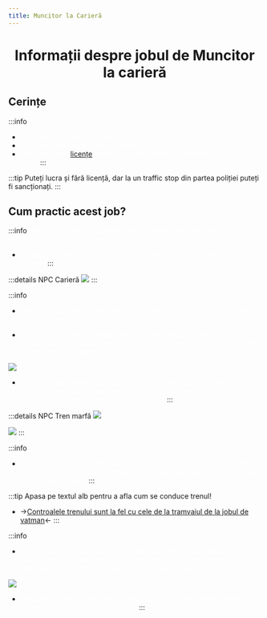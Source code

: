 ```yaml
---
title: Muncitor la Carieră
---
```


<script setup> 
    import KeyIcon from '../.vitepress/components/KeyIcon.vue'
</script>

# <center><span class="header-font">Informații despre jobul de Muncitor la carieră</span></center>

## <span class="title-font">Cerințe</span>

:::info
- <span style="color:white">Experiență de minim 550 ore.</span>
- <span style="color:white">Deținerea unui permis de conducere categoria CE.</span>
- <span style="color:white">Deținerea unei [licențe](/general/licente) de muncitor de carieră validă pentru a putea lucra legal. </span>
:::

:::tip
Puteți lucra și fără licență, dar la un traffic stop din partea poliției puteți fi sancționați.
:::

## <span class="title-font">Cum practic acest job?</span>

:::info
<span style="color:white">Acest job constă în adunarea de minereuri, transportarea lor și stocarea în warehouse + prelucrarea lor la topitorie.</span>

- <span style="color:white">Începi prin a merge la locația jobului și interacționați cu NPC-ul de la carieră.</span>
:::

:::details NPC Carieră
![](https://media.discordapp.net/attachments/1136285559573201011/1182808653200375908/Seful_de_tura_de_la_cariera.png?ex=65860b66&is=65739666&hm=e84e02f513edd8b2035b263b082ca0e9a40053c7c165c4e0b32415b045750370&=&format=webp&quality=lossless&width=720&height=495)
:::

:::info
- <span style="color:white">Veți primii un buldozer de care aveți nevoie pentru a ridică minereurile de la checkpoint-urile de pe mapa.</span>

- <span style="color:white">Pentru a ridică pietrele lăsăți bascula buldozerului jos (tasta <span class="title-font">CTRL/SHIFT</span>) și înaintați puțin în piatră după care trebuie să lăsăți piatră la următorul checkpoint.</span>

![](https://i.imgur.com/gFmLfdZ.gif)

- <span style="color:white">Când se umple trenul/doriți să va duceți cu minereurile la topitorie trebuie să va dați demisia de la job-ul de carieră și să va duceți la următorul NPC pentru a lua trenul de marfă.</span>
:::

:::details NPC Tren marfă
![](https://cdn.discordapp.com/attachments/1136285559573201011/1182808755881136219/image.png?ex=65860b7e&is=6573967e&hm=7c1f6d8924665ae122e7d63e5c3a0225a0fc2c85fa43a96dce45b64de24e3793&)

![](https://cdn.discordapp.com/attachments/1136285559573201011/1182808770078838834/image.png?ex=65860b82&is=65739682&hm=610941e80b5a47db845894cfb0082d0b321dfb72f21b7f03a1ae33d38b5a17f0&)
:::

:::info
- <span style="color:white">După ce v-ați urcat în tren odată ajunși la stația de la warehouse Paleto, o să va teleporteze fix la checkpoint-ul de la warehouse unde aveți toate minereurile din tren.</span>
:::

:::tip Apasa pe textul alb pentru a afla cum se conduce trenul!
- ->[Controalele trenului sunt la fel cu cele de la tramvaiul de la jobul de vatman](/jobs/vatman.html#cum-functioneaza-controalele-trenului)<-
:::

:::info
- <span style="color:white">Aveți nevoie de un vehicul de tip Rubble și puteți să apăsați pe butonul <span class="title-font">Transferă minereurile în Rubble</span>, după ce v-ați transferat toate materialele ( în limita portbagajului de la Rubble ) mergeți spre topitorie.</span>

![](https://cdn.discordapp.com/attachments/1136285559573201011/1182808851804848138/image.png?ex=65860b95&is=65739695&hm=100645a241be676c3dc85ed4148e8f5f6d28468a13e59f9490205d9019f54665&)

- <span style="color:white">După prelucrare, puteți vinde lingourile/materialele la magazinul de bijuterii ( se află la cod poștal 642 )</span>
:::